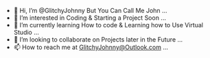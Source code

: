 - 👋 Hi, I’m @GlitchyJohnny But You Can Call Me John ...
- 👀 I’m interested in Coding & Starting a Project Soon ...
- 🌱 I’m currently learning How to code & Learning how to Use Virtual Studio ...
- 💞️ I’m looking to collaborate on Projects later in the Future ...
- 📫 How to reach me at GlitchyJohnny@Outlook.com ...

<!---
GlitchyJohnny/GlitchyJohnny is a ✨ special ✨ repository because its `README.md` (this file) appears on your GitHub profile.
You can click the Preview link to take a look at your changes.
--->
